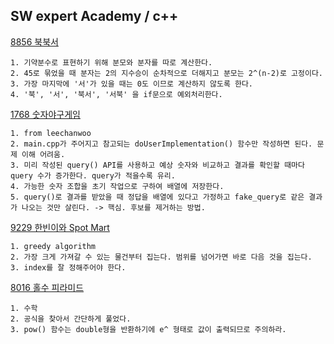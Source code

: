 SW expert Academy / c++
------------------

[8856 북북서](https://swexpertacademy.com/main/code/problem/problemDetail.do?contestProbId=AW1BsILa2X0DFARC&categoryId=AW1BsILa2X0DFARC&categoryType=CODE&&&)

```
1. 기약분수로 표현하기 위해 분모와 분자를 따로 계산한다.
2. 45로 묶었을 때 분자는 2의 지수승이 순차적으로 더해지고 분모는 2^(n-2)로 고정이다.
3. 가장 마지막에 '서'가 있을 때는 0도 이므로 계산하지 않도록 한다. 
4. '북', '서', '북서', '서북' 을 if문으로 예외처리한다.
```

[1768 숫자야구게임](https://swexpertacademy.com/main/code/problem/problemDetail.do?contestProbId=AV4su3xKXFUDFAUf)

```
1. from leechanwoo
2. main.cpp가 주어지고 참고되는 doUserImplementation() 함수만 작성하면 된다. 문제 이해 어려움.
3. 미리 작성된 query() API를 사용하고 예상 숫자와 비교하고 결과를 확인할 때마다 query 수가 증가한다. query가 적을수록 유리.
4. 가능한 숫자 조합을 초기 작업으로 구하여 배열에 저장한다.
5. query()로 결과를 받았을 때 정답을 배열에 있다고 가정하고 fake_query로 같은 결과가 나오는 것만 살린다. -> 핵심. 후보를 제거하는 방법.
```

[9229 한빈이와 Spot Mart](https://swexpertacademy.com/main/code/problem/problemDetail.do?contestProbId=AW8Wj7cqbY0DFAXN)

```
1. greedy algorithm
2. 가장 크게 가져갈 수 있는 물건부터 집는다. 범위를 넘어가면 바로 다음 것을 집는다.
3. index를 잘 정해주어야 한다.
```

[8016 홀수 피라미드](https://swexpertacademy.com/main/code/problem/problemDetail.do?contestProbId=AWvzGUKKPVwDFASy)

```
1. 수학
2. 공식을 찾아서 간단하게 풀었다.
3. pow() 함수는 double형을 반환하기에 e^ 형태로 값이 출력되므로 주의하라.
```
